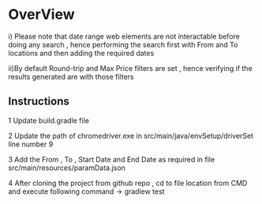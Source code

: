 
OverView
==
i) Please note that date range web elements are not interactable before doing any search , hence performing the search first with From and To locations and then adding the required dates

ii)By default Round-trip and Max Price filters are set , hence verifying if the results generated are with those filters


Instructions
--
1 Update build.gradle file 

2 Update the path of chromedriver.exe in src/main/java/envSetup/driverSet line number 9

3 Add the From , To , Start Date and End Date as required in file  src/main/resources/paramData.json

4 After cloning the project from github repo , cd to file location from CMD and execute following command -> gradlew test 

